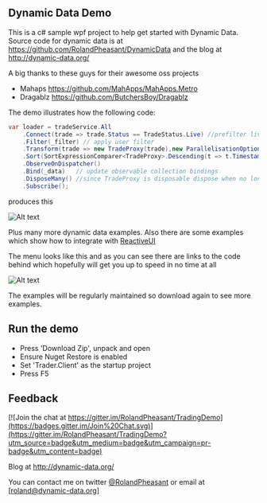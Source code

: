 ## Dynamic Data Demo

This is a c# sample wpf project to help get started with Dynamic Data.  Source code for dynamic data is at https://github.com/RolandPheasant/DynamicData and the blog at http://dynamic-data.org/

A big thanks to these guys for their awesome oss projects

- Mahaps https://github.com/MahApps/MahApps.Metro
- Dragablz https://github.com/ButchersBoy/Dragablz

The demo illustrates how the following code:

```csharp
var loader = tradeService.All
    .Connect(trade => trade.Status == TradeStatus.Live) //prefilter live trades only
    .Filter(_filter) // apply user filter
    .Transform(trade => new TradeProxy(trade),new ParallelisationOptions(ParallelType.Ordered,5))
    .Sort(SortExpressionComparer<TradeProxy>.Descending(t => t.Timestamp),SortOptimisations.ComparesImmutableValuesOnly)
    .ObserveOnDispatcher()
    .Bind(_data)   // update observable collection bindings
    .DisposeMany() //since TradeProxy is disposable dispose when no longer required
    .Subscribe();
``` 
 produces this
 
![Alt text](https://github.com/RolandPheasant/TradingDemo/blob/master/Images/LiveTrades.gif "Sample Screen Shot")

Plus many more dynamic data examples. Also there are some examples which show how to integrate with [ReactiveUI](https://github.com/reactiveui/ReactiveUI)

The menu looks like this and as you can see there are links to the code behind which hopefully will get you up to speed in no time at all

![Alt text](https://github.com/RolandPheasant/TradingDemo/blob/master/Images/Menu.gif "Menu with links")


The examples will be regularly maintained so download again to see more examples.

## Run the demo

- Press 'Download Zip', unpack and open
- Ensure Nuget Restore is enabled
- Set 'Trader.Client' as the startup project
- Press F5

## Feedback

[![Join the chat at https://gitter.im/RolandPheasant/TradingDemo](https://badges.gitter.im/Join%20Chat.svg)](https://gitter.im/RolandPheasant/TradingDemo?utm_source=badge&utm_medium=badge&utm_campaign=pr-badge&utm_content=badge)

Blog at  http://dynamic-data.org/

You can contact me on twitter  [@RolandPheasant](https://twitter.com/RolandPheasant) or email at [roland@dynamic-data.org]







